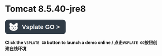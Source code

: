 # Tomcat 8.5.40-jre8

<a href="https://www.vsplate.com/?docker-compose=https://github.com/vsplate/dcenvs/tomcat/8.5.40-jre8"><img alt="VSPLATE GO" src="https://raw.githubusercontent.com/vsplate/images/master/vsgo_btn.png" width="200px"></a>

**Click the `VSPLATE GO` button to launch a demo online / 点击`VSPLATE GO`按钮创建在线环境**